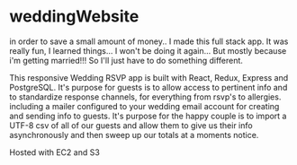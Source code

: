 # weddingWebsite
in order to save a small amount of money.. I made this full stack app. It was really fun, I learned things... 
I won't be doing it again... 
But mostly because i'm getting married!!! 
So I'll just have to do something different.


This responsive Wedding RSVP app is built with React, Redux, Express and PostgreSQL.
It's purpose for guests is to allow  access to pertinent info and to standardize response channels, for everything from rsvp's to allergies. including a mailer configured to your wedding email account for creating and sending info to guests. 
It's purpose for the happy couple is to import a UTF-8 csv of all of our guests and allow them to give us their info asynchronously and then sweep up our totals at a moments notice. 

Hosted with EC2 and S3
